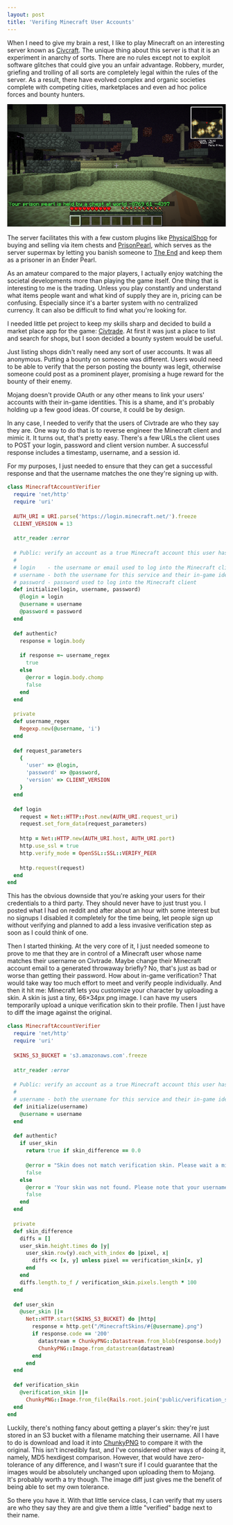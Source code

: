 ```yaml
---
layout: post
title: 'Verifing Minecraft User Accounts'
---
```

When I need to give my brain a rest, I like to play Minecraft on an interesting
server known as [Civcraft][1]. The unique thing about this server is that it is
an experiment in anarchy of sorts. There are no rules except not to exploit
software glitches that could give you an unfair advantage. Robbery, murder,
griefing and trolling of all sorts are completely legal within the rules of the
server. As a result, there have evolved complex and organic societies complete
with competing cities, marketplaces and even ad hoc police forces and bounty
hunters.

![Trapped in a Prison Pearl][7]

The server facilitates this with a few custom plugins like [PhysicalShop][2] for
buying and selling via item chests and [PrisonPearl][3], which serves as the
server supermax by letting you banish someone to [The End][4] and keep them as
a prisoner in an Ender Pearl.

As an amateur compared to the major players, I actually enjoy watching the
societal developments more than playing the game itself. One thing that is
interesting to me is the trading. Unless you play constantly and understand
what items people want and what kind of supply they are in, pricing can be
confusing. Especially since it's a barter system with no centralized currency.
It can also be difficult to find what you're looking for.

I needed little pet project to keep my skills sharp and decided to build a market
place app for the game: [Civtrade][5]. At first it was just a place to list
and search for shops, but I soon decided a bounty system would be useful.

Just listing shops didn't really need any sort of user accounts. It was all
anonymous.  Putting a bounty on someone was different. Users would need to be
able to verify that the person posting the bounty was legit, otherwise someone
could post as a prominent player, promising a huge reward for the bounty of
their enemy.

Mojang doesn't provide OAuth or any other means to link your users' accounts
with their in-game identities. This is a shame, and it's probably holding up a
few good ideas. Of course, it could be by design.

In any case, I needed to verify that the users of Civtrade are who they say they
are. One way to do that is to reverse engineer the Minecraft client and mimic it.
It turns out, that's pretty easy. There's a few URLs the client uses to POST
your login, password and client version number. A successful response includes
a timestamp, username, and a session id.

For my purposes, I just needed to ensure that they can get a successful
response and that the username matches the one they're signing up with.

```ruby
class MinecraftAccountVerifier
  require 'net/http'
  require 'uri'

  AUTH_URI = URI.parse('https://login.minecraft.net/').freeze
  CLIENT_VERSION = 13

  attr_reader :error

  # Public: verify an account as a true Minecraft account this user has access to.
  #
  # login    - the username or email used to log into the Minecraft client
  # username - both the username for this service and their in-game identity
  # password - password used to log into the Minecraft client
  def initialize(login, username, password)
    @login = login
    @username = username
    @password = password
  end

  def authentic?
    response = login.body

    if response =~ username_regex
      true
    else
      @error = login.body.chomp
      false
    end
  end

  private
  def username_regex
    Regexp.new(@username, 'i')
  end

  def request_parameters
    {
      'user' => @login,
      'password' => @password,
      'version' => CLIENT_VERSION
    }
  end

  def login
    request = Net::HTTP::Post.new(AUTH_URI.request_uri)
    request.set_form_data(request_parameters)

    http = Net::HTTP.new(AUTH_URI.host, AUTH_URI.port)
    http.use_ssl = true
    http.verify_mode = OpenSSL::SSL::VERIFY_PEER

    http.request(request)
  end
end
```

This has the obvious downside that you're asking your users for their credentials
to a third party. They should never have to just trust you. I posted what I had
on reddit and after about an hour with some interest but no signups I disabled
it completely for the time being, let people sign up without verifying and
planned to add a less invasive verification step as soon as I could think of
one.

Then I started thinking. At the very core of it, I just needed someone to prove
to me that they are in control of a Minecraft user whose name matches their
username on Civtrade. Maybe change their Minecraft account email to a generated
throwaway briefly?  No, that's just as bad or worse than getting their
password. How about in-game verification? That would take way too much effort
to meet and verify people individually. And then it hit me: Minecraft lets you
customize your character by uploading a skin. A skin is just a tiny,
66&times;34px png image. I can have my users temporarily upload a unique
verification skin to their profile. Then I just have to diff the image against
the original.

```ruby
class MinecraftAccountVerifier
  require 'net/http'
  require 'uri'

  SKINS_S3_BUCKET = 's3.amazonaws.com'.freeze

  attr_reader :error

  # Public: verify an account as a true Minecraft account this user has access to.
  #
  # username - both the username for this service and their in-game identity
  def initialize(username)
    @username = username
  end

  def authentic?
    if user_skin
      return true if skin_difference == 0.0

      @error = "Skin does not match verification skin. Please wait a minute or try uploading the skin again. (#{skin_difference}% different)"
      false
    else
      @error = 'Your skin was not found. Please note that your username is case sensitive'
      false
    end
  end

  private
  def skin_difference
    diffs = []
    user_skin.height.times do |y|
      user_skin.row(y).each_with_index do |pixel, x|
        diffs << [x, y] unless pixel == verification_skin[x, y]
      end
    end
    diffs.length.to_f / verification_skin.pixels.length * 100
  end

  def user_skin
    @user_skin ||=
      Net::HTTP.start(SKINS_S3_BUCKET) do |http|
        response = http.get("/MinecraftSkins/#{@username}.png")
        if response.code == '200'
          datastream = ChunkyPNG::Datastream.from_blob(response.body)
          ChunkyPNG::Image.from_datastream(datastream)
        end
      end
  end

  def verification_skin
    @verification_skin ||=
      ChunkyPNG::Image.from_file(Rails.root.join('public/verification_skin.png'))
  end
end
```

Luckily, there's nothing fancy about getting a player's skin: they're just stored in
an S3 bucket with a filename matching their username. All I have to do is
download and load it into [ChunkyPNG][6] to compare it with the original. This
isn't incredibly fast, and I've considered other ways of doing it, namely, MD5
hexdigest comparison. However, that would have zero-tolerance of any
difference, and I wasn't sure if I could guarantee that the images would be
absolutely unchanged upon uploading them to Mojang. It's probably worth a try
though. The image diff just gives me the benefit of being able to set my own
tolerance.

So there you have it. With that little service class, I can verify that my users are who
they say they are and give them a little "verified" badge next to their name.

[1]: http://www.reddit.com/r/Civcraft/
[2]: https://github.com/Wolvereness/PhysicalShop
[3]: https://github.com/matthewbot/PrisonPearl
[4]: http://www.minecraftwiki.net/wiki/The_End
[5]: https://civtrade.herokuapp.com
[6]: https://github.com/wvanbergen/chunky_png
[7]: /images/prison-pearl.png "Trapped in The End"
